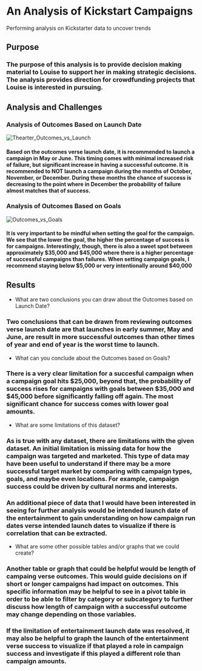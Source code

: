 # An Analysis of Kickstart Campaigns
Performing analysis on Kickstarter data to uncover trends

## Purpose
### The purpose of this analysis is to provide decision making material to Louise to support her in making strategic decisions. The analysis provides direction for crowdfunding projects that Louise is interested in pursuing. 

## Analysis and Challenges


### Analysis of Outcomes Based on Launch Date
![Thearter_Outcomes_vs_Launch](https://user-images.githubusercontent.com/96299861/147489515-25d20b9e-73b5-48a9-8a11-843ec338925d.png)

#### Based on the outcomes verse launch date, it is recommended to launch a campaign in May or June. This timing comes with minimal increased risk of failure, but significant increase in having a successful outcome. It is recommended to NOT launch a campaign during the months of October, November, or December. During these months the chance of success is decreasing to the point where in December the probability of failure almost matches that of success. 

### Analysis of Outcomes Based on Goals
![Outcomes_vs_Goals](https://user-images.githubusercontent.com/96299861/147490151-6fa03aea-285a-4438-8f2c-dda59d3ebb12.png)

#### It is very important to be mindful when setting the goal for the campaign. We see that the lower the goal, the higher the percentage of success is for campaigns. Interestingly, though, there is also a sweet spot between approximately $35,000 and $45,000 where there is a higher percentage of successful campaigns than failures. When setting campaign goals, I recommend staying below $5,000 or very intentionally around $40,000

## Results

- What are two conclusions you can draw about the Outcomes based on Launch Date?
### Two conclusions that can be drawn from reviewing outcomes verse launch date are that launches in early summer, May and June, are result in more successful outcomes than other times of year and end of year is the worst time to launch. 

- What can you conclude about the Outcomes based on Goals?
### There is a very clear limitation for a succesful campaign when a campaign goal hits $25,000, beyond that, the probability of success rises for campaigns with goals between $35,000 and $45,000 before significantly falling off again.  The most significant chance for success comes with lower goal amounts.

- What are some limitations of this dataset?
### As is true with any dataset, there are limitations with the given dataset.  An initial limitation is missing data for how the campaign was targeted and marketed. This type of data may have been useful to understand if there may be a more successful target market by comparing with campaign types, goals, and maybe even locations. For example, campaign success could be driven by cultural norms and interests. 
### An additional piece of data that I would have been interested in seeing for further analysis would be intended launch date of the entertainment to gain understanding on how campaign run dates verse intended launch dates to visualize if there is correlation that can be extracted. 

- What are some other possible tables and/or graphs that we could create?
### Another table or graph that could be helpful would be length of campaing verse outcomes. This would guide decisions on if short or longer campaigns had impact on outcomes. This specific information may be helpful to see in a pivot table in order to be able to filter by category or subcategory to further discuss how length of campaign with a successful outcome may change depending on those variables. 
### If the limitation of entertainment launch date was resolved, it may also be helpful to graph the launch of the entertainment verse success to visualize if that played a role in campaign success and investigate if this played a different role than campaign amounts. 
